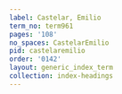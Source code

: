 ```yaml
---
label: Castelar, Emilio
term_no: term961
pages: '108'
no_spaces: CastelarEmilio
pid: castelaremilio
order: '0142'
layout: generic_index_term
collection: index-headings
---
```

